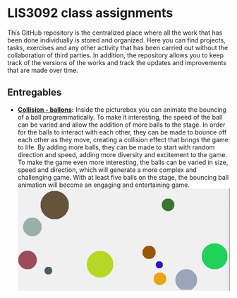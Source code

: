 # LIS3092 class assignments
This GitHub repository is the centralized place where all the work that has been done individually is stored and organized. Here you can find projects, tasks, exercises and any other activity that has been carried out without the collaboration of third parties. In addition, the repository allows you to keep track of the versions of the works and track the updates and improvements that are made over time.

## Entregables
- **[Collision - ballons](https://github.com/mandorc/LIS3092-class-assignments/tree/main/src/Moving-ballon):** Inside the picturebox you can animate the bouncing of a ball programmatically. To make it interesting, the speed of the ball can be varied and allow the addition of more balls to the stage. In order for the balls to interact with each other, they can be made to bounce off each other as they move, creating a collision effect that brings the game to life. By adding more balls, they can be made to start with random direction and speed, adding more diversity and excitement to the game. To make the game even more interesting, the balls can be varied in size, speed and direction, which will generate a more complex and challenging game. With at least five balls on the stage, the bouncing ball animation will become an engaging and entertaining game.
![](img/Screenshot-ballons.PNG)

